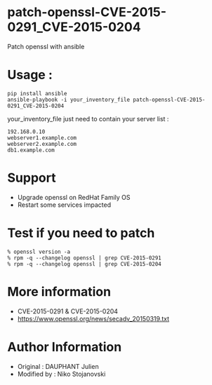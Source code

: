 patch-openssl-CVE-2015-0291_CVE-2015-0204
===========================

Patch openssl with ansible 

# Usage :
    pip install ansible
    ansible-playbook -i your_inventory_file patch-openssl-CVE-2015-0291_CVE-2015-0204

your_inventory_file just need to contain your server list :
```
192.168.0.10
webserver1.example.com
webserver2.example.com
db1.example.com
```
# Support
- Upgrade openssl on RedHat Family OS
- Restart some services impacted

# Test if you need to patch
```
% openssl version -a
% rpm -q --changelog openssl | grep CVE-2015-0291
% rpm -q --changelog openssl | grep CVE-2015-0204
```
# More information
- CVE-2015-0291 & CVE-2015-0204
- https://www.openssl.org/news/secadv_20150319.txt

# Author Information
- Original : DAUPHANT Julien
- Modified by : Niko Stojanovski
